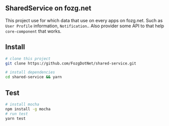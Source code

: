 ## SharedService on fozg.net
This project use for which data that use on every apps on fozg.net.
Such as `User Profile` information, `Notification`..
Also provider some API to that help `core-component` that works.

## Install
```bash
# clone this project
git clone https://github.com/FozgDotNet/shared-service.git

# install dependencies
cd shared-service && yarn
```


## Test
```bash
# install mocha
npm install -g mocha
# run test
yarn test
```
